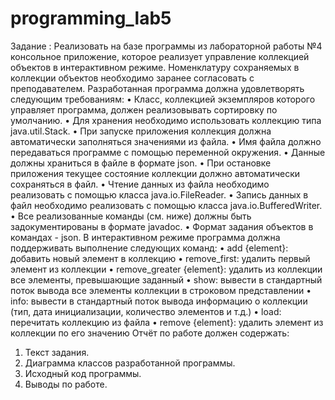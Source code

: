 # programming_lab5

Задание : 
Реализовать на базе программы из лабораторной работы №4 консольное приложение, которое реализует управление коллекцией объектов в интерактивном режиме. Номенклатуру сохраняемых в коллекции объектов необходимо заранее согласовать с преподавателем.
Разработанная программа должна удовлетворять следующим требованиям:
•	Класс, коллекцией экземпляров которого управляет программа, должен реализовывать сортировку по умолчанию.
•	Для хранения необходимо использовать коллекцию типа java.util.Stack.
•	При запуске приложения коллекция должна автоматически заполняться значениями из файла.
•	Имя файла должно передаваться программе с помощью переменной окружения.
•	Данные должны храниться в файле в формате json.
•	При остановке приложения текущее состояние коллекции должно автоматически сохраняться в файл.
•	Чтение данных из файла необходимо реализовать с помощью класса java.io.FileReader.
•	Запись данных в файл необходимо реализовать с помощью класса java.io.BufferedWriter.
•	Все реализованные команды (см. ниже) должны быть задокументированы в формате javadoc.
•	Формат задания объектов в командах - json.
В интерактивном режиме программа должна поддерживать выполнение следующих команд:
•	add {element}: добавить новый элемент в коллекцию
•	remove_first: удалить первый элемент из коллекции
•	remove_greater {element}: удалить из коллекции все элементы, превышающие заданный
•	show: вывести в стандартный поток вывода все элементы коллекции в строковом представлении
•	info: вывести в стандартный поток вывода информацию о коллекции (тип, дата инициализации, количество элементов и т.д.)
•	load: перечитать коллекцию из файла
•	remove {element}: удалить элемент из коллекции по его значению
Отчёт по работе должен содержать:
1.	Текст задания.
2.	Диаграмма классов разработанной программы.
3.	Исходный код программы.
4.	Выводы по работе.
